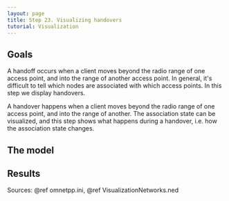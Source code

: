```yaml
---
layout: page
title: Step 23. Visualizing handovers
tutorial: Visualization
---
```


## Goals

A handoff occurs when a client moves beyond the radio range of one access point, 
and into the range of another access point. In general, it's difficult to tell 
which nodes are associated with which access points. In this step we display 
handovers.

A handover happens when a client moves beyond the radio range of one access point,
and into the range of another. The association state can be visualized, and this
step shows what happens during a handover, i.e. how the association state changes.

<!--
-----
-->

## The model

## Results

Sources: @ref omnetpp.ini, @ref VisualizationNetworks.ned
